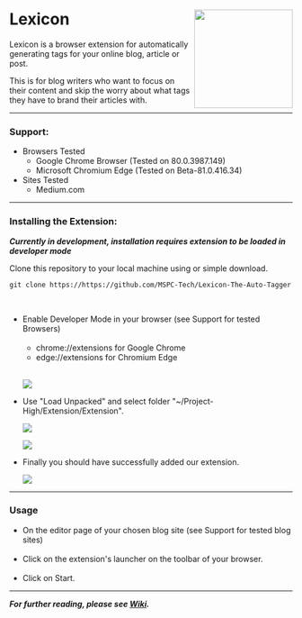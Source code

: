 # Lexicon <img src=https://i.ibb.co/J7vRWpf/logo-2.png width=175 align='right'>

<p>
Lexicon is a browser extension for automatically generating tags for your online blog, article or post.

This is for blog writers who want to focus on their content and skip the worry about what tags they have to brand their articles with.
</p>

---
### Support:
<ul>
<li>Browsers Tested
 <ul>
  <li>Google Chrome Browser (Tested on 80.0.3987.149)</li>
  <li>Microsoft Chromium Edge (Tested on Beta-81.0.416.34)</li>
 </ul>
</li>
<li>Sites Tested
 <ul>
  <li>Medium.com</li>
 </ul>
</li>
</ul>

---
### Installing the Extension:
***Currently in development, installation requires extension to be loaded in developer mode***

Clone this repository to your local machine using or simple download.

	git clone https://https://github.com/MSPC-Tech/Lexicon-The-Auto-Tagger

<br>
<ul>
 <li>Enable Developer Mode in your browser (see Support for tested Browsers)
  <ul><br>
   <li>chrome://extensions for Google Chrome</li>
   <li>edge://extensions for Chromium Edge</li><br>
  </ul>
 </li>
 
 ![](https://i.ibb.co/KGb8D1w/dev-mode.png)
 <li>Use "Load Unpacked" and select folder "~/Project-High/Extension/Extension".
 
 ![](https://i.ibb.co/sRDYTQC/load-unpacked.png)

 ![](https://i.ibb.co/5cDb5Tq/load-unpacked-file-select.png)
 </li>
 <li>Finally you should have successfully added our extension.

 ![](https://i.ibb.co/ZJGg43M/confirmation.png)
 </li>
</ul>

---
### Usage
<ul>
<li>On the editor page of your chosen blog site (see Support for tested blog sites)</li><br>
<li>Click on the extension's launcher on the toolbar of your browser.</li><br>
<li>Click on Start.</li>
</ul>

---
***For further reading, please see <a href='https://github.com/MSPC-Tech/Lexicon-The-Auto-Tagger/wiki'>Wiki</a>.***
